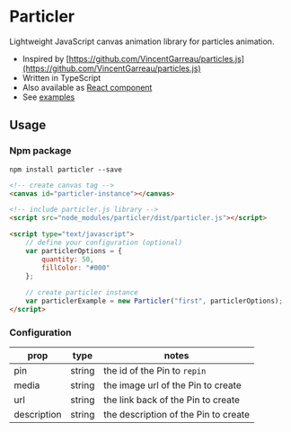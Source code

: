 # Particler

Lightweight JavaScript canvas animation library for particles animation.

* Inspired by [https://github.com/VincentGarreau/particles.js](https://github.com/VincentGarreau/particles.js)
* Written in TypeScript
* Also available as [React component](https://github.com/bereziuk/react-particler)
* See [examples](http://bereziuk.com/particler.html)
 
 
## Usage

### Npm package

```
npm install particler --save
```


```html
<!-- create canvas tag -->
<canvas id="particler-instance"></canvas>

<!-- include particler.js library -->
<script src="node_modules/particler/dist/particler.js"></script>

<script type="text/javascript">
    // define your configuration (optional)
    var particlerOptions = {
		quantity: 50,
        fillColor: "#000"
	};
    
    // create particler instance
    var particlerExample = new Particler("first", particlerOptions);
</script>
```

### Configuration

prop        | type   | notes
----------- |------- | ----------
pin         | string | the id of the Pin to `repin`
media       | string | the image url of the Pin to create
url         | string | the link back of the Pin to create
description | string | the description of the Pin to create


 